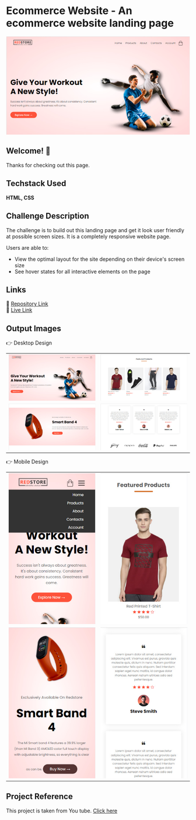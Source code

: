 # Ecommerce Website - An ecommerce website landing page 

![Design view for ecommerce website](./OutputImages/desktop1.jpg)



## Welcome! 👋

Thanks for checking out this page.


## Techstack Used

**HTML, CSS**

## Challenge Description

The challenge is to build out this landing page and get it look user friendly at possible screen sizes. It is a completely responsive website page.

Users are able to: 

- View the optimal layout for the site depending on their device's screen size
- See hover states for all interactive elements on the page

## Links
 📌 [Repository Link](https://github.com/ishika-rg/Ecommerce-website)<br>
 📌 [Live Link](https://ishika-rg.github.io/Ecommerce-website/)

    

## Output Images 

👉 Desktop Design

<table>
<tr>

<td><img src="./OutputImages/desktop1.jpg"></td>
<td><img src="./OutputImages/desktop2.jpg"></td>

</tr>

<tr>

<td><img src="./OutputImages/desktop3.jpg"></td>
<td><img src="./OutputImages/desktop4.jpg"></td>
</tr>

</table>


👉 Mobile Design

<table>
<tr>
<td><img src ="./OutputImages/mobile1.jpg">
</td>
<td><img src ="./OutputImages/mobile4.jpg">
</td>

</tr>
<tr>
<td><img src ="./OutputImages/mobile2.jpg">
</td>
<td><img src ="./OutputImages/mobile3.jpg">
</td>

</tr>


</table>



## Project Reference
This project is taken from You tube.  [Click here](https://www.youtube.com/watch?v=yQimoqo0-7g&t=2488s) 






